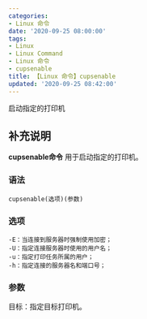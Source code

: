 ```yaml
---
categories:
- Linux 命令
date: '2020-09-25 08:00:00'
tags:
- Linux
- Linux Command
- Linux 命令
- cupsenable
title: 【Linux 命令】cupsenable
updated: '2020-09-25 08:42:00'
---
```


启动指定的打印机

## 补充说明

**cupsenable命令** 用于启动指定的打印机。

###  语法

```shell
cupsenable(选项)(参数)
```

###  选项

```shell
-E：当连接到服务器时强制使用加密；
-U：指定连接服务器时使用的用户名；
-u：指定打印任务所属的用户；
-h：指定连接的服务器名和端口号；
```

###  参数

目标：指定目标打印机。


<!-- Linux命令行搜索引擎：https://jaywcjlove.github.io/linux-command/ -->
